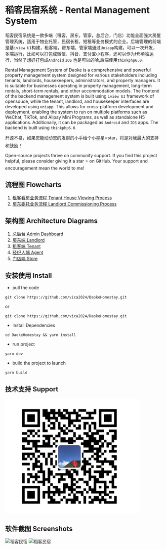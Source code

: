 # 稻客民宿系统 - Rental Management System
稻客民宿系统是一款多端（租客，房东，管家，总后台，门店）功能全面强大房屋管理系统，适用于物业托管，民宿长租，短租等业务模式的企业。后端管理的前端是基`iview UI`构建，租客端，房东端，管家端通过`Uniapp`构建，可以一次开发，多端运行，比如可以打包成微信、抖音、支付宝小程序，还可以作为H5单独运行，当然了想好打包成`Android` `IOS` 也是可以的哈,后端使用`thinkphp6.0`。

Rental Management System of Daoke is a comprehensive and powerful property management system designed for various stakeholders including tenants, landlords, housekeepers, administrators, and property managers. It is suitable for businesses operating in property management, long-term rentals, short-term rentals, and other accommodation models. The frontend of the backend management system is built using `iview UI` framework of opensouce, while the tenant, landlord, and housekeeper interfaces are developed using `uniapp`. This allows for cross-platform development and deployment, enabling the system to run on multiple platforms such as WeChat, TikTok, and Alipay Mini Programs, as well as standalone H5 applications. Additionally, it can be packaged as `Android` and `IOS` apps. The backend is built using `thinkphp6.0`.


开源不易，如果您能动动您的发财的小手给个小星星⭐star，将是对我最大的支持和鼓励！

Open-source projects thrive on community support. If you find this project helpful, please consider giving it a star ⭐️ on GitHub. Your support and encouragement mean the world to me!

## 流程图 Flowcharts
1.  [租客看房业务流程 Tenant House Viewing Process]()
2.  [房东委托业务流程 Landlord Commissioning Process]()

## 架构图 Architecture Diagrams
1.  [总后台 Admin Dashboard]()
2.  [房东端 Landlord]()
3.  [租客端 Tenant ]()
4.  [经纪人端 Agent]()
5.  [门店端 Store]()

## 安装使用 Install

- pull the code
```
git clone https://github.com/vica2024/DaokeHomestay.git
```
or
```
git clone https://github.com/vica2024/DaokeHomestay.git
```
- Install Dependencies
```
cd DaokeHomestay && yarn install
```
- run project
```
yarn dev
```
- build the project to launch
```
yarn build
```

## 技术支持 Support

![输入图片说明](screenshot/rrrrimage.png)

## 软件截图 Screenshots
<img src="https://s21.ax1x.com/2024/04/28/pkiRMfx.jpg" alt="稻客民宿" border="0" />
<img src="https://s21.ax1x.com/2024/04/28/pkiRKt1.jpg" alt="稻客民宿" border="0" />



